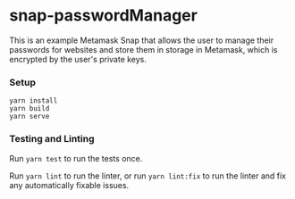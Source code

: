 # snap-passwordManager

This is an example Metamask Snap that allows the user to manage their passwords for websites and store them in storage in Metamask, which is encrypted by the user's private keys.

### Setup

```shell
yarn install
yarn build
yarn serve
```

### Testing and Linting

Run `yarn test` to run the tests once.

Run `yarn lint` to run the linter, or run `yarn lint:fix` to run the linter and fix any automatically fixable issues.
